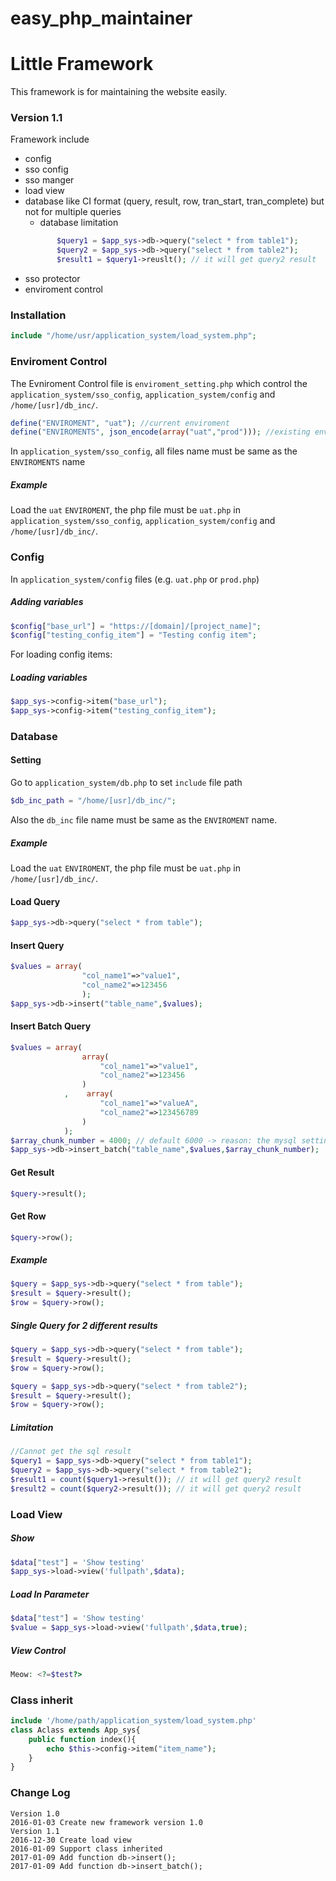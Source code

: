 # easy_php_maintainer
# Little Framework 

This framework is for maintaining the website easily.

### Version 1.1

Framework include
  - config
  - sso config
  - sso manger
  - load view
  - database like CI format (query, result, row, tran_start, tran_complete) but not for multiple queries
      - database limitation
    ```php
           $query1 = $app_sys->db->query("select * from table1");
           $query2 = $app_sys->db->query("select * from table2");
           $result1 = $query1->reuslt(); // it will get query2 result
    ```
  - sso protector
  - enviroment control

### Installation
 ```php
 include "/home/usr/application_system/load_system.php";
 ```
### Enviroment Control
The Evniroment Control file is  `enviroment_setting.php` which control the `application_system/sso_config`, `application_system/config`  and `/home/[usr]/db_inc/`.
```php
define("ENVIROMENT", "uat"); //current enviroment
define("ENVIROMENTS", json_encode(array("uat","prod"))); //existing enviroments
```
In `application_system/sso_config`, all files name must be same as the `ENVIROMENTS` name

##### Example

Load the `uat` `ENVIROMENT`, the php file must be  `uat.php` in `application_system/sso_config`, `application_system/config` and `/home/[usr]/db_inc/`.

### Config
In `application_system/config` files (e.g. `uat.php` or `prod.php`)
##### Adding variables
```php
$config["base_url"] = "https://[domain]/[project_name]";
$config["testing_config_item"] = "Testing config item";
```
For loading config items:
##### Loading variables
```php
$app_sys->config->item("base_url");
$app_sys->config->item("testing_config_item");
```

### Database
#### Setting
Go to `application_system/db.php` to set `include` file path
```php
$db_inc_path = "/home/[usr]/db_inc/";
```
Also the `db_inc` file name must be same as the `ENVIROMENT` name.
##### Example

Load the `uat` `ENVIROMENT`, the php file must be  `uat.php` in `/home/[usr]/db_inc/`.

#### Load Query
```php
$app_sys->db->query("select * from table");
```
#### Insert Query
```php
$values = array(
                "col_name1"=>"value1",
                "col_name2"=>123456
                );
$app_sys->db->insert("table_name",$values);
```
#### Insert Batch Query
```php
$values = array(
                array(
                    "col_name1"=>"value1",
                    "col_name2"=>123456
                )
            ,    array(
                    "col_name1"=>"valueA",
                    "col_name2"=>123456789
                )
            );
$array_chunk_number = 4000; // default 6000 -> reason: the mysql setting of inserting is different
$app_sys->db->insert_batch("table_name",$values,$array_chunk_number);
```
#### Get Result
```php
$query->result();
```
#### Get Row
```php
$query->row();
```
##### Example
```php
$query = $app_sys->db->query("select * from table");
$result = $query->result();
$row = $query->row();
```

##### Single Query for 2 different results
```php
$query = $app_sys->db->query("select * from table");
$result = $query->result();
$row = $query->row();

$query = $app_sys->db->query("select * from table2");
$result = $query->result();
$row = $query->row();
```

##### Limitation
```php
//Cannot get the sql result
$query1 = $app_sys->db->query("select * from table1");
$query2 = $app_sys->db->query("select * from table2");
$result1 = count($query1->result()); // it will get query2 result
$result2 = count($query2->result()); // it will get query2 result

```
### Load View
##### Show
```php
$data["test"] = 'Show testing'
$app_sys->load->view('fullpath',$data);
```
##### Load In Parameter
```php
$data["test"] = 'Show testing'
$value = $app_sys->load->view('fullpath',$data,true);
```
##### View Control
```php
Meow: <?=$test?>
```
### Class inherit
```php
include '/home/path/application_system/load_system.php'
class Aclass extends App_sys{
    public function index(){
        echo $this->config->item("item_name");
    }
}
```
### Change Log
```
Version 1.0
2016-01-03 Create new framework version 1.0 
Version 1.1
2016-12-30 Create load view
2016-01-09 Support class inherited
2017-01-09 Add function db->insert();
2017-01-09 Add function db->insert_batch();
```
